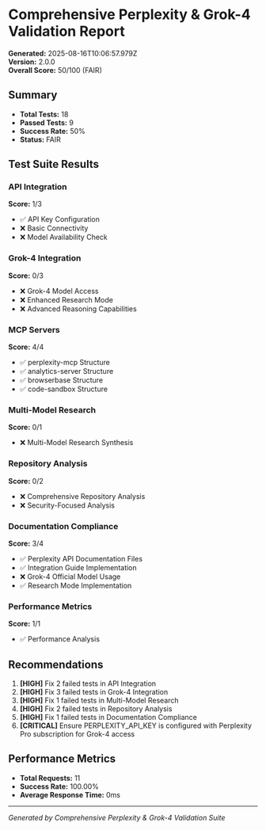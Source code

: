 # Comprehensive Perplexity & Grok-4 Validation Report

**Generated:** 2025-08-16T10:06:57.979Z  
**Version:** 2.0.0  
**Overall Score:** 50/100 (FAIR)

## Summary

- **Total Tests:** 18
- **Passed Tests:** 9
- **Success Rate:** 50%
- **Status:** FAIR

## Test Suite Results


### API Integration
**Score:** 1/3

- ✅ API Key Configuration
- ❌ Basic Connectivity
- ❌ Model Availability Check


### Grok-4 Integration
**Score:** 0/3

- ❌ Grok-4 Model Access
- ❌ Enhanced Research Mode
- ❌ Advanced Reasoning Capabilities


### MCP Servers
**Score:** 4/4

- ✅ perplexity-mcp Structure
- ✅ analytics-server Structure
- ✅ browserbase Structure
- ✅ code-sandbox Structure


### Multi-Model Research
**Score:** 0/1

- ❌ Multi-Model Research Synthesis


### Repository Analysis
**Score:** 0/2

- ❌ Comprehensive Repository Analysis
- ❌ Security-Focused Analysis


### Documentation Compliance
**Score:** 3/4

- ✅ Perplexity API Documentation Files
- ✅ Integration Guide Implementation
- ❌ Grok-4 Official Model Usage
- ✅ Research Mode Implementation


### Performance Metrics
**Score:** 1/1

- ✅ Performance Analysis


## Recommendations

1. **[HIGH]** Fix 2 failed tests in API Integration
2. **[HIGH]** Fix 3 failed tests in Grok-4 Integration
3. **[HIGH]** Fix 1 failed tests in Multi-Model Research
4. **[HIGH]** Fix 2 failed tests in Repository Analysis
5. **[HIGH]** Fix 1 failed tests in Documentation Compliance
6. **[CRITICAL]** Ensure PERPLEXITY_API_KEY is configured with Perplexity Pro subscription for Grok-4 access

## Performance Metrics


- **Total Requests:** 11
- **Success Rate:** 100.00%
- **Average Response Time:** 0ms


---
*Generated by Comprehensive Perplexity & Grok-4 Validation Suite*
